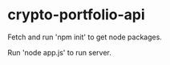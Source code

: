 # crypto-portfolio-api

Fetch and run 'npm init' to get node packages.

Run 'node app.js' to run server.
